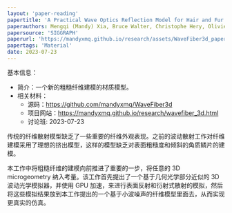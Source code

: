 ```yaml
---
layout: 'paper-reading'
papertitle: 'A Practical Wave Optics Reflection Model for Hair and Fur'
paperauthors: Mengqi (Mandy) Xia, Bruce Walter, Christophe Hery, Olivier Maury, Eric Michielssen, Steve Marschner
papersource: 'SIGGRAPH'
paperurl: 'https://mandyxmq.github.io/research/assets/WaveFiber3d_paper_compress.pdf'
papertags: 'Material'
date: 2023-07-23
---
```


基本信息：
- 简介：一个新的粗糙纤维建模的材质模型。
- 相关材料：
  - 源码：https://github.com/mandyxmq/WaveFiber3d
  - 项目网站：https://mandyxmq.github.io/research/wavefiber_3d.html
  - 讨论班: 2023-07-23
 
传统的纤维散射模型缺乏了一些重要的纤维外观表现。之前的波动散射工作对纤维建模采用了理想的挤出模型，这样的模型缺乏对表面粗糙度和倾斜的角质鳞片的建模。

本工作中将粗糙纤维的建模向前推进了重要的一步，将任意的 3D microgeometry 纳入考量。该工作首先提出了一个基于几何光学部分近似的 3D 波动光学模拟器，并使用 GPU 加速，来进行表面反射和衍射式散射的模拟，然后将这些模拟结果放到本工作提出的一个基于小波噪声的纤维模型里面去，从而实现更真实的仿真。